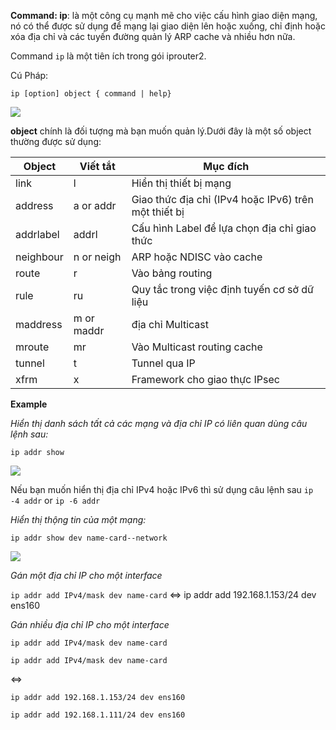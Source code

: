 **Command: ip**: là một công cụ mạnh mẽ cho việc cấu hình giao diện mạng, nó có thể được sử dụng để mạng lại giao diện lên hoặc xuống, chỉ định hoặc xóa địa chỉ và các tuyến đường quản lý ARP cache và nhiều hơn nữa.

Command `ip` là một tiên ích trong gói iprouter2.

Cú Pháp:

`ip [option] object { command | help}`

<img src="https://i.imgur.com/KKkjORV.png">

**object** chính là đối tượng mà bạn muốn quản lý.Dưới đây là một số object thường được sử dụng:

|Object|Viết tắt| Mục đích|
|------|--------|---------|
|link|l|Hiển thị thiết bị mạng |
|address| a or addr| Giao thức địa chỉ (IPv4 hoặc IPv6) trên một thiết bị|
|addrlabel|addrl| Cấu hình Label để lựa chọn địa chỉ giao thức|
|neighbour| n or neigh| ARP hoặc NDISC vào cache|
|route| r| Vào bảng routing|
|rule| ru|Quy tắc trong việc định tuyến cơ sở dữ liệu|
|maddress| m or maddr| địa chỉ Multicast|
|mroute| mr| Vào Multicast routing cache|
| tunnel| t| Tunnel qua IP|
|xfrm| x| Framework cho giao thực IPsec|

**Example**

*Hiển thị danh sách tất cả các mạng và địa chỉ IP có liên quan dùng câu lệnh sau:*

`ip addr show`

<img src="https://i.imgur.com/WqVuUOh.png">

Nếu bạn muốn hiển thị địa chỉ IPv4 hoặc IPv6 thì sử dụng câu lệnh sau `ip -4 addr` or `ip -6 addr`

*Hiển thị thộng tin của một mạng:*

`ip addr show dev name-card--network`

<img src="https://i.imgur.com/7hKyavi.png">

*Gán một địa chỉ IP cho một interface*

`ip addr add IPv4/mask dev name-card` <=> ip addr add 192.168.1.153/24 dev ens160

*Gán nhiều địa chỉ IP cho một interface*

`ip addr add IPv4/mask dev name-card`

`ip addr add IPv4/mask dev name-card`

<=>

`ip addr add 192.168.1.153/24 dev ens160`

`ip addr add 192.168.1.111/24 dev ens160`



